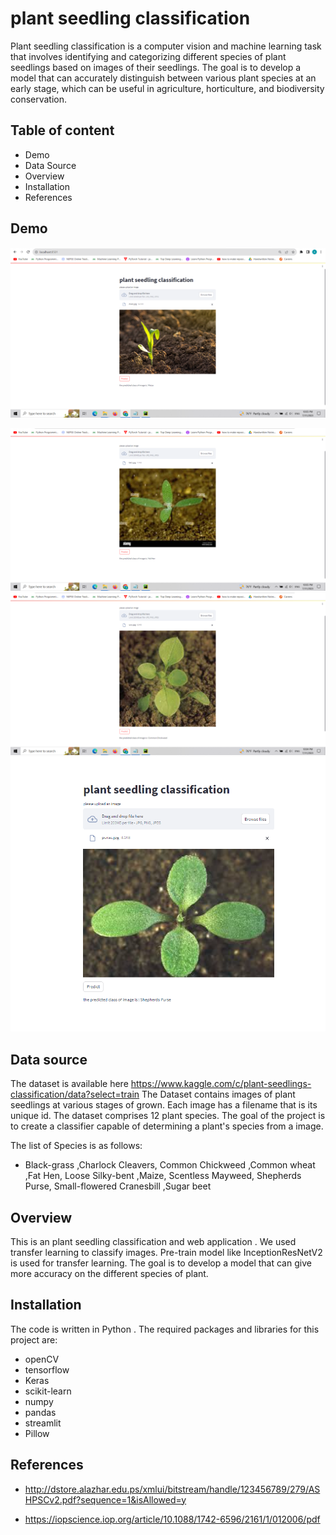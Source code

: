 
# plant seedling classification

Plant seedling classification is a computer vision and machine learning task that involves identifying and categorizing different species of plant seedlings based on images of their seedlings. The goal is to develop a model that can accurately distinguish between various plant species at an early stage, which can be useful in agriculture, horticulture, and biodiversity conservation.




## Table of content

* Demo
* Data Source
* Overview
* Installation
* References
## Demo






![App Screenshot](https://github.com/Ashoktripathi13/plant_seedling_classification/blob/master/screenshot/1690832870846.png?raw=true)

![App Screenshot](https://github.com/Ashoktripathi13/plant_seedling_classification/blob/master/screenshot/1690832870858.png?raw=true)
![App Screenshot](https://github.com/Ashoktripathi13/plant_seedling_classification/blob/master/screenshot/1690832870871.png?raw=true)
![App Screenshot](https://github.com/Ashoktripathi13/plant_seedling_classification/blob/master/screenshot/pic.PNG?raw=true)


## Data source

The dataset is available here https://www.kaggle.com/c/plant-seedlings-classification/data?select=train The Dataset contains images of plant seedlings at various stages of grown. Each image has a filename that is its unique id. The dataset comprises 12 plant species. The goal of the project is to create a classifier capable of determining a plant's species from a image.

The list of Species is as follows: 
* Black-grass ,Charlock Cleavers, Common Chickweed ,Common wheat ,Fat Hen, Loose Silky-bent ,Maize, Scentless Mayweed, Shepherds Purse, Small-flowered Cranesbill ,Sugar beet
## Overview

This is an plant seedling classification and  web application . We used transfer learning to classify images. Pre-train model like InceptionResNetV2 is used for transfer learning. The goal is to develop a model that can give more accuracy on the different species of plant.

## Installation

The code is written in Python . The required packages and libraries for this project are:

* openCV
* tensorflow
* Keras
* scikit-learn
* numpy
* pandas
* streamlit 
* Pillow

## References

* http://dstore.alazhar.edu.ps/xmlui/bitstream/handle/123456789/279/ASHPSCv2.pdf?sequence=1&isAllowed=y

* https://iopscience.iop.org/article/10.1088/1742-6596/2161/1/012006/pdf